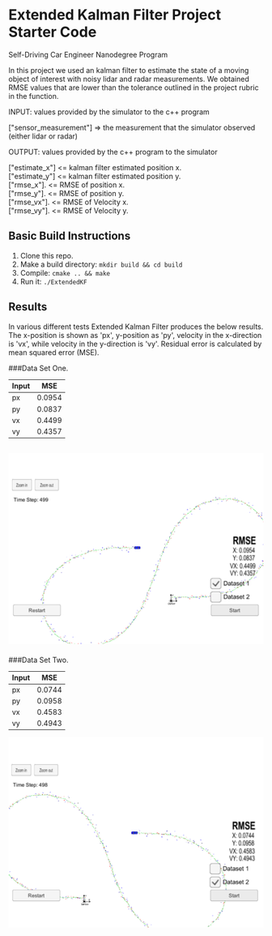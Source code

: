 # Extended Kalman Filter Project Starter Code
Self-Driving Car Engineer Nanodegree Program

In this project we used an kalman filter to estimate the state of a moving object of interest with noisy lidar and radar measurements. We obtained RMSE values that are lower than the tolerance outlined in the project rubric in the function. 


INPUT: values provided by the simulator to the c++ program

["sensor_measurement"] => the measurement that the simulator observed (either lidar or radar)

OUTPUT: values provided by the c++ program to the simulator

["estimate_x"] <= kalman filter estimated position x.  
["estimate_y"] <= kalman filter estimated position y.  
["rmse_x"].   <= RMSE of position x.  
["rmse_y"].  <= RMSE of position y.  
["rmse_vx"].   <= RMSE of Velocity x.  
["rmse_vy"].  <= RMSE of Velocity y.  



## Basic Build Instructions

1. Clone this repo.
2. Make a build directory: `mkdir build && cd build`
3. Compile: `cmake .. && make` 
4. Run it: `./ExtendedKF `


## Results

In various different tests Extended Kalman Filter produces the below results. The x-position is shown as 'px', y-position as 'py', velocity in the x-direction is 'vx', while velocity in the y-direction is 'vy'. Residual error is calculated by mean squared error (MSE).

###Data Set One.   

Input  | MSE
------------- | -------------
px  | 0.0954
py  | 0.0837
vx  | 0.4499
vy  | 0.4357

![Test One Visualization](https://github.com/asaggi/CarND-Extended-Kalman-Filter-Project/blob/master/Docs/Data_Set1.png "Test One Visualization")
---

###Data Set Two.   

Input  | MSE
------------- | -------------
px  | 0.0744
py  | 0.0958
vx  | 0.4583
vy  | 0.4943

![Test Two Visualization](https://github.com/asaggi/CarND-Extended-Kalman-Filter-Project/blob/master/Docs/Data_Set2.png "Test Two Visualization")